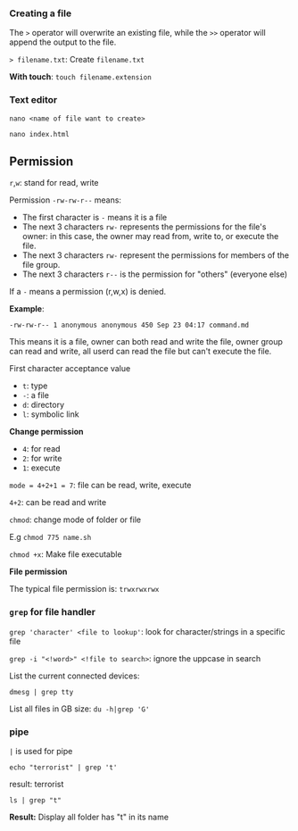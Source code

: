 ### Creating a file

The ``>`` operator will overwrite an existing file, while the ``>>`` operator will append the output to the file.

``> filename.txt``: Create ``filename.txt``

**With touch**: ``touch filename.extension``

### Text editor

```shell
nano <name of file want to create>
```

```shell
nano index.html
```

## Permission

``r``,``w``: stand for read, write

Permission ``-rw-rw-r--`` means:

* The first character is ``-`` means it is a file
* The next 3 characters ``rw-`` represents the permissions for the file's owner: in this case, the owner may read from, write to, or execute the file.
* The next 3 characters ``rw-`` represent the permissions for members of the file group.
* The next 3 characters ``r--`` is the permission for "others" (everyone else) 

If a ``-`` means a permission (r,w,x) is denied.

**Example**:

```
-rw-rw-r-- 1 anonymous anonymous 450 Sep 23 04:17 command.md
```

This means it is a file, owner can both read and write the file, owner group can read and write, all userd can read the file but can't execute the file.

First character acceptance value 
* ``t``: type
* ``-``: a file
* ``d``: directory
* ``l``: symbolic link

**Change permission**

* ``4``: for read
* ``2``: for write
* ``1``: execute

``mode = 4+2+1 = 7``: file can be read, write, execute

``4+2``: can be read and write

``chmod``: change mode of folder or file

E.g ``chmod 775 name.sh``

``chmod +x``: Make file executable

**File permission**

The typical file permission is: ``trwxrwxrwx``

### ``grep`` for file handler

``grep 'character' <file to lookup'``: look for character/strings in a specific file

``grep -i "<!word>" <!file to search>``: ignore the uppcase in search

List the current connected devices:

```shell
dmesg | grep tty
```

List all files in GB size: ``du -h|grep 'G'``

### pipe

``|`` is used for pipe

```shell
echo "terrorist" | grep 't'
```

result: terrorist

``ls | grep "t"``

**Result:** Display all folder has "t" in its name

